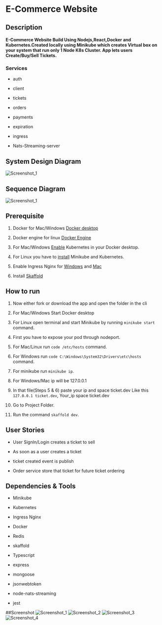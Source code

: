 # E-Commerce Website

## Description

#### E-Commerce Website Build Using Nodejs,React,Docker and Kubernetes.Created locally using **Minikube** which creates Virtual box on your system that run only 1 **Node K8s Cluster**. App lets users **Create/Buy/Sell** Tickets.

### Services

- auth

- client

- tickets

- orders

- payments

- expiration

- ingress

- Nats-Streaming-server

## System Design Diagram
![Screenshot_1](https://github.com/Flux99/E-commerce/blob/master/e-COMMERCE.jpg?raw=true)

## Sequence Diagram

![Screenshot_1](https://github.com/Flux99/E-commerce/blob/master/System%20Design%20Microservice.jpeg?raw=true)

## Prerequisite

1. Docker for Mac/Windows [Docker desktop](https://docs.docker.com/desktop/)

2. Docker engine for linux [Docker Engine](https://docs.docker.com/engine/install/)

3. For Mac/Windows [Enable](https://birthday.play-with-docker.com/kubernetes-docker-desktop/) Kubernetes in your Docker desktop.

4. For Linux you have to [install](https://matthewpalmer.net/kubernetes-app-developer/articles/install-kubernetes-ubuntu-tutorial.html) Minikube and Kubernetes.

5. Enable Ingress Nginx for [Windows](https://dev.to/katzekat/ingress-in-kubernetes-with-docker-for-windows-33o2) and [Mac](https://kubernetes.github.io/ingress-nginx/deploy/)

6. Install [Skaffold](https://skaffold.dev/docs/install/)

## How to run

1. Now either fork or download the app and open the folder in the cli

2. For Mac/Windows Start Docker desktop

3. For Linux open terminal and start Minikube by running `minikube start` command.

4. First you have to expose your pod through nodeport.

5. For Mac/Linux run `code /etc/hosts` command.

6. For Windows run `code C:\Windows\System32\Drivers\etc\hosts` command.

7. For minikube run `minikube ip`.

8. For Windows/Mac ip will be 127.0.0.1

9. In that file(Steps 5 & 6) paste your ip and space ticket.dev Like this `127.0.0.1 ticket.dev`, Your_ip space ticket.dev

10. Go to Project Folder.

11. Run the command `skaffold dev`.

## User Stories

- User SignIn/Login creates a ticket to sell

- As soon as a user creates a ticket

- ticket created event is publish

- Order service store that ticket for future ticket ordering

## Dependencies & Tools

- Minikube

- Kubernetes

- Ingress Nginx

- Docker

- Redis

- skaffold

- Typescript

- express

- mongoose

- jsonwebtoken

- node-nats-streaming

- jest

##Screenshot
![Screenshot_1](https://github.com/Flux99/E-commerce/blob/master/Screenshot_1.png)
![Screenshot_2](https://github.com/Flux99/E-commerce/blob/master/Screenshot_2.png)
![Screenshot_3](https://github.com/Flux99/E-commerce/blob/master/Screenshot_3.png)
![Screenshot_4](https://github.com/Flux99/E-commerce/blob/master/Screenshot_4.png)
